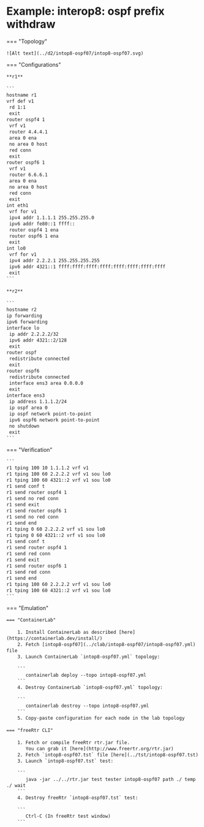 # Example: interop8: ospf prefix withdraw

=== "Topology"

    ![Alt text](../d2/intop8-ospf07/intop8-ospf07.svg)

=== "Configurations"

    **r1**

    ```
    hostname r1
    vrf def v1
     rd 1:1
     exit
    router ospf4 1
     vrf v1
     router 4.4.4.1
     area 0 ena
     no area 0 host
     red conn
     exit
    router ospf6 1
     vrf v1
     router 6.6.6.1
     area 0 ena
     no area 0 host
     red conn
     exit
    int eth1
     vrf for v1
     ipv4 addr 1.1.1.1 255.255.255.0
     ipv6 addr fe80::1 ffff::
     router ospf4 1 ena
     router ospf6 1 ena
     exit
    int lo0
     vrf for v1
     ipv4 addr 2.2.2.1 255.255.255.255
     ipv6 addr 4321::1 ffff:ffff:ffff:ffff:ffff:ffff:ffff:ffff
     exit
    ```

    **r2**

    ```
    hostname r2
    ip forwarding
    ipv6 forwarding
    interface lo
     ip addr 2.2.2.2/32
     ipv6 addr 4321::2/128
     exit
    router ospf
     redistribute connected
     exit
    router ospf6
     redistribute connected
     interface ens3 area 0.0.0.0
     exit
    interface ens3
     ip address 1.1.1.2/24
     ip ospf area 0
     ip ospf network point-to-point
     ipv6 ospf6 network point-to-point
     no shutdown
     exit
    ```

=== "Verification"

    ```
    r1 tping 100 10 1.1.1.2 vrf v1
    r1 tping 100 60 2.2.2.2 vrf v1 sou lo0
    r1 tping 100 60 4321::2 vrf v1 sou lo0
    r1 send conf t
    r1 send router ospf4 1
    r1 send no red conn
    r1 send exit
    r1 send router ospf6 1
    r1 send no red conn
    r1 send end
    r1 tping 0 60 2.2.2.2 vrf v1 sou lo0
    r1 tping 0 60 4321::2 vrf v1 sou lo0
    r1 send conf t
    r1 send router ospf4 1
    r1 send red conn
    r1 send exit
    r1 send router ospf6 1
    r1 send red conn
    r1 send end
    r1 tping 100 60 2.2.2.2 vrf v1 sou lo0
    r1 tping 100 60 4321::2 vrf v1 sou lo0
    ```

=== "Emulation"

    === "ContainerLab"

        1. Install ContainerLab as described [here](https://containerlab.dev/install/)  
        2. Fetch [intop8-ospf07](../clab/intop8-ospf07/intop8-ospf07.yml) file  
        3. Launch ContainerLab `intop8-ospf07.yml` topology:  

        ```
           containerlab deploy --topo intop8-ospf07.yml  
        ```
        4. Destroy ContainerLab `intop8-ospf07.yml` topology:  

        ```
           containerlab destroy --topo intop8-ospf07.yml  
        ```
        5. Copy-paste configuration for each node in the lab topology

    === "freeRtr CLI"

        1. Fetch or compile freeRtr rtr.jar file.  
           You can grab it [here](http://www.freertr.org/rtr.jar)  
        2. Fetch `intop8-ospf07.tst` file [here](../tst/intop8-ospf07.tst)  
        3. Launch `intop8-ospf07.tst` test:  

        ```
           java -jar ../../rtr.jar test tester intop8-ospf07 path ./ temp ./ wait
        ```
        4. Destroy freeRtr `intop8-ospf07.tst` test:  

        ```
           Ctrl-C (In freeRtr test window)
        ```


